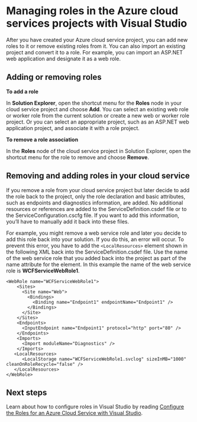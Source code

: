 <properties
   pageTitle="Managing roles in the Azure cloud services projects with Visual Studio | Windows Azure"
   description="Learn how to add new roles to your Azure cloud service project or remove existing roles from it by using Visual Studio."
   services="visual-studio-online"
   documentationCenter="na"
   authors="kempb"
   manager="douge"
   editor="tglee" />
<tags
   ms.service="multiple"
   ms.date="09/08/2015"
   wacn.date="" />

# Managing roles in the Azure cloud services projects with Visual Studio

After you have created your Azure cloud service project, you can add new roles to it or remove existing roles from it. You can also import an existing project and convert it to a role. For example, you can import an ASP.NET web application and designate it as a web role.

## Adding or removing roles

**To add a role**

In **Solution Explorer**, open the shortcut menu for the **Roles** node in your cloud service project and choose **Add**. You can select an existing web role or worker role from the current solution or create a new web or worker role project. Or you can select an appropriate project, such as an ASP.NET web application project, and associate it with a role project.

**To remove a role association**

In the **Roles** node of the cloud service project in Solution Explorer, open the shortcut menu for the role to remove and choose **Remove**.

## Removing and adding roles in your cloud service

If you remove a role from your cloud service project but later decide to add the role back to the project, only the role declaration and basic attributes, such as endpoints and diagnostics information, are added. No additional resources or references are added to the ServiceDefinition.csdef file or to the ServiceConfiguration.cscfg file. If you want to add this information, you’ll have to manually add it back into these files.

For example, you might remove a web service role and later you decide to add this role back into your solution. If you do this, an error will occur. To prevent this error, you have to add the `<LocalResources>` element shown in the following XML back into the ServiceDefinition.csdef file. Use the name of the web service role that you added back into the project as part of the name attribute for the **<LocalStorage>** element. In this example the name of the web service role is **WCFServiceWebRole1**.

	<WebRole name="WCFServiceWebRole1">
	    <Sites>
	      <Site name="Web">
	        <Bindings>
	          <Binding name="Endpoint1" endpointName="Endpoint1" />
	        </Bindings>
	      </Site>
	    </Sites>
	    <Endpoints>
	      <InputEndpoint name="Endpoint1" protocol="http" port="80" />
	    </Endpoints>
	    <Imports>
	      <Import moduleName="Diagnostics" />
	    </Imports>
	   <LocalResources>
	      <LocalStorage name="WCFServiceWebRole1.svclog" sizeInMB="1000" cleanOnRoleRecycle="false" />
	   </LocalResources>
	</WebRole>

## Next steps

Learn about how to configure roles in Visual Studio by reading [Configure the Roles for an Azure Cloud Service with Visual Studio](/documentation/articles/vs-azure-tools-configure-roles-for-cloud-service).
